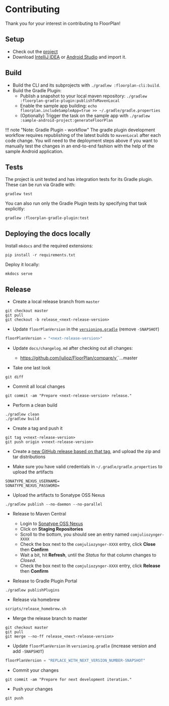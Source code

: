 # Contributing

Thank you for your interest in contributing to FloorPlan!

## Setup

* Check out the [project](https://github.com/julioz/FloorPlan/)
* Download [IntelliJ IDEA](https://www.jetbrains.com/idea/download/) or [Android Studio](https://developer.android.com/studio) and import it.

## Build

* Build the CLI and its subprojects with `./gradlew :floorplan-cli:build`.
* Build the Gradle Plugin:
  * Publish a snapshot to your local maven repository: `./gradlew :floorplan-gradle-plugin:publishToMavenLocal`
  * Enable the sample app building: `echo floorplan.includeSampleApp=true >> ~/.gradle/gradle.properties`
  * (Optionally) Trigger the task on the sample app with `./gradlew :sample-android-project:generateFloorPlan`

!!! note "Note: Gradle Plugin - workflow"
    The gradle plugin development workflow requires republishing of the latest builds to `mavenLocal` after each code change. You will need to the deployment steps above if you want to manually test the changes in an end-to-end fashion with the help of the sample Android application.

## Tests

The project is unit tested and has integration tests for its Gradle plugin. These can be run via Gradle with:
```
gradlew test
```

You can also run only the Gradle Plugin tests by specifying that task explicitly:

```
gradlew :floorplan-gradle-plugin:test
```

## Deploying the docs locally

Install `mkdocs` and the required extensions:

```
pip install -r requirements.txt
```

Deploy it locally:

```
mkdocs serve
```

## Release

* Create a local release branch from `master`
```
git checkout master
git pull
git checkout -b release_<next-release-version>
```

* Update `floorPlanVersion` in the [`versioning.gradle`](https://github.com/julioz/FloorPlan/blob/master/versioning.gradle) (remove `-SNAPSHOT`)
```gradle
floorPlanVersion = "<next-release-version>"
```

* Update `docs/changelog.md` after checking out all changes:
  - https://github.com/julioz/FloorPlan/compare/v`<current-release-version>`...master

* Take one last look
```
git diff
```

* Commit all local changes
```
git commit -am "Prepare <next-release-version> release."
```

* Perform a clean build
```
./gradlew clean
./gradlew build
```

* Create a tag and push it
```
git tag v<next-release-version>
git push origin v<next-release-version>
```

* Create a [new GitHub release based on that tag](https://github.com/julioz/FloorPlan/releases/new), and upload the zip and tar distributions

* Make sure you have valid credentials in `~/.gradle/gradle.properties` to upload the artifacts
```
SONATYPE_NEXUS_USERNAME=
SONATYPE_NEXUS_PASSWORD=
```

* Upload the artifacts to Sonatype OSS Nexus
```
./gradlew publish --no-daemon --no-parallel
```

* Release to Maven Central
  - Login to [Sonatype OSS Nexus](https://oss.sonatype.org/)
  - Click on **Staging Repositories**
  - Scroll to the bottom, you should see an entry named `comjuliozynger-XXXX`
  - Check the box next to the `comjuliozynger-XXXX` entry, click **Close** then **Confirm**
  - Wait a bit, hit **Refresh**, until the *Status* for that column changes to *Closed*.
  - Check the box next to the `comjuliozynger-XXXX` entry, click **Release** then **Confirm**

* Release to Gradle Plugin Portal
```
./gradlew publishPlugins
```

* Release via homebrew
```
scripts/release_homebrew.sh
```

* Merge the release branch to master
```
git checkout master
git pull
git merge --no-ff release_<next-release-version>
```
* Update `floorPlanVersion` in `versioning.gradle` (increase version and add `-SNAPSHOT`)
```gradle
floorPlanVersion = "REPLACE_WITH_NEXT_VERSION_NUMBER-SNAPSHOT"
```

* Commit your changes
```
git commit -am "Prepare for next development iteration."
```

* Push your changes
```
git push
```
